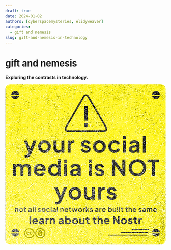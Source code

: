 ```yaml
---
draft: true 
date: 2024-01-02 
authors: [cyberspacemysteries, elidyweaver]
categories:
  - gift and nemesis
slug: gift-and-nemesis-in-technology
---
```


# gift and nemesis 

**Exploring the contrasts in technology.**

<!-- excerpt ends before this -->

[![your social media is not yours](../assets/images/gift-and-nemesis/you-are-the-product-7.png)](decentralization/index.md)